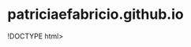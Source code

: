 # patriciaefabricio.github.io

!DOCTYPE html>
<html lang="pt-br">
<head>
    <meta charset="UTF-8">
    <meta name="viewport" content="width=device-width, initial-scale=1.0">
    <link rel="stylesheet" href="style.css">
    <link rel="preconnect" href="https://fonts.googleapis.com">
<link rel="preconnect" href="https://fonts.gstatic.com" crossorigin>
<link href="https://fonts.googleapis.com/css2?family=Lato:ital,wght@0,100;0,300;0,400;0,700;0,900;1,100;1,300;1,400;1,700;1,900&family=Qwitcher+Grypen:wght@400;700&display=swap" rel="stylesheet">
    <link href="https://cdn.jsdelivr.net/npm/bootstrap@5.3.3/dist/css/bootstrap.min.css" rel="stylesheet" integrity="sha384-QWTKZyjpPEjISv5WaRU9OFeRpok6YctnYmDr5pNlyT2bRjXh0JMhjY6hW+ALEwIH" crossorigin="anonymous">
    <script src="https://cdn.jsdelivr.net/npm/bootstrap@5.3.3/dist/js/bootstrap.bundle.min.js" integrity="sha384-YvpcrYf0tY3lHB60NNkmXc5s9fDVZLESaAA55NDzOxhy9GkcIdslK1eN7N6jIeHz" crossorigin="anonymous"></script>
    <script src="https://cdn.jsdelivr.net/npm/@popperjs/core@2.11.8/dist/umd/popper.min.js" integrity="sha384-I7E8VVD/ismYTF4hNIPjVp/Zjvgyol6VFvRkX/vR+Vc4jQkC+hVqc2pM8ODewa9r" crossorigin="anonymous"></script>
    <script src="https://cdn.jsdelivr.net/npm/bootstrap@5.3.3/dist/js/bootstrap.min.js" integrity="sha384-0pUGZvbkm6XF6gxjEnlmuGrJXVbNuzT9qBBavbLwCsOGabYfZo0T0to5eqruptLy" crossorigin="anonymous"></script>
    <title>Patricia & Fabricio/title>
</head>
<body>
    <div class="root">
        <header class="headerRoot">
            <span>P & F</span>
        </header>
        <main class="mainRoot">
            <div class="textMainRoot">
                <div style="margin: 0.5rem 0;">
                    <img style="width: 50%;" src="flor.png" alt="Flores">
                </div>
                <h2>LISTA DE PRESENTES🎁</h2>
                <p>É possível contribuir com qualquer valor👇</p>
            </div>
            <div class="card" style="width: 20rem;text-align: center; margin: 1rem 0;">
                <img src="pix.jpg" class="card-img-top" alt="...">
                <div class="card-body">
                  <h5 class="card-title">PIX</h5>
                  <p class="card-text">Para ajudar a pagar uns boletinhos...</p>
                  <p class="moneyCard">R$ 50,00</p>
                  <a href="pix.html" class=" d-grid gap-2 d-md-block btn btn-primary btn-lg">Contribuir</a>
                </div>
            </div>
            <div class="card" style="width: 20rem;text-align: center; margin: 0.5rem 0;">
                <img src="tv.webp" class="card-img-top" alt="...">
                <div class="card-body">
                  <h5 class="card-title">Televisão 50 Pol.</h5>
                  <p class="card-text">Para assistir nossos seriados favoritos.</p>
                  <p class="moneyCard">R$ 100,00</p>
                  <a href="pix.html" class=" d-grid gap-2 d-md-block btn btn-primary btn-lg">Contribuir</a>
                </div>
            </div>
            <div class="card" style="width: 20rem;text-align: center;margin: 1rem 0;">
                <img src="viagem.jpg" class="card-img-top" alt="...">
                <div class="card-body">
                  <h5 class="card-title">Viagem</h5>
                  <p class="card-text">Para colocamos nossos pés na areia.</p>
                  <p class="moneyCard">R$ 200,00</p>
                  <a href="pix.html" class=" d-grid gap-2 d-md-block btn btn-primary btn-lg">Contribuir</a>
                </div>
            </div>
            <div class="textUserPag">
                <p>Olá querido(a) convidado(a), que alegria poder contar com você em um dos momentos mais importantes de nossas vidas!</p>
                <p>A lista de presentes é meramente ilustrativa, com leves doses de humor.</p>
                <p>Caso você queira nos abençoar de alguma forma, é possível realizar o depósito de maneira acumulativa. Por exemplo: Ao clicar na televisão, você pode contribuir com o valor que quiser, e puder, e não necessariamente com o valor de uma televisão rs.</p>
                <p>Fizemos desta forma apenas para descontrair... E é claro... A sua presença já é o nosso maior presente. Você foi escolhido(a) a dedo para comemorar este dia conosco.</p>
                <p>Um grande beijo!</p>
            </div>            
        </main>
        <footer class="footerRoot">
            <span>P & F</span>
        </footer>
    </div>
</body>
</html>
